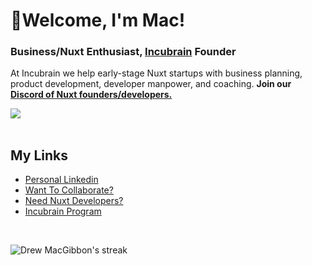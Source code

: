 <h1>👋Welcome, I'm Mac! </h1>

### Business/Nuxt Enthusiast, [Incubrain](https://www.incubrain.org/) Founder
At Incubrain we help early-stage Nuxt startups with business planning, product development, developer manpower, and coaching.
**Join our [Discord of Nuxt founders/developers.](https://discord.gg/zSGHvNZXAa)**

<div align="left">
  <a href="https://skillicons.dev">
    <img src="https://skillicons.dev/icons?i=github,css,html,tailwindcss,js,ts,sass,vue,nuxtjs,supabase,postgres,vite&perline=7" /><br/><br/>
  </a>
</div>

## My Links
- [Personal Linkedin](https://www.linkedin.com/in/drew-macgibbon/)
- [Want To Collaborate?]()
- [Need Nuxt Developers?]()
- [Incubrain Program]()

&nbsp;&nbsp;
<div align="left">
  <p>
        <img title="🔥 Get streak stats for your profile at git.io/streak-stats" alt="Drew MacGibbon's streak" src="https://streak-stats.demolab.com/?user=Drew-Macgibbon" />
  </p>
</div>

&nbsp;&nbsp;
&nbsp;&nbsp;
